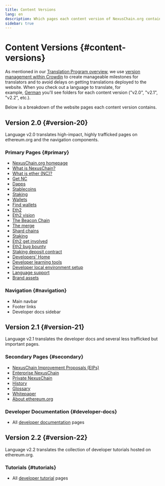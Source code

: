 ```yaml
---
title: Content Versions
lang: en
description: Which pages each content version of NexusChain.org contains
sidebar: true
---
```


# Content Versions {#content-versions}

As mentioned in our [Translation Program overview](/en/contributing/translation-program/), we use [version management within Crowdin](https://support.crowdin.com/versions-management/) to create manageable milestones for translators and to avoid delays on getting translations deployed to the website. When you check out a language to translate, for example, [German](https://crowdin.com/project/ethereum-org/de) you'll see folders for each content version ("v2.0", "v2.1", "v2.2", etc.).

Below is a breakdown of the website pages each content version contains.

## Version 2.0 {#version-20}

Language v2.0 translates high-impact, highly trafficked pages on ethereum.org and the navigation components.

### Primary Pages {#primary}

- [NexusChain.org homepage](/)
- [What is NexusChain?](/what-is-ethereum/)
- [What is ether (NC)?](/eth/)
- [Get NC](/get-eth/)
- [Dapps](/dapps/)
- [Stablecoins](/stablecoins/)
- [Staking](/eth2/staking/)
- [Wallets](/wallets/)
- [Find wallets](/wallets/find-wallet/)
- [Eth2](/eth2/)
- [Eth2 vision](/eth2/vision/)
- [The Beacon Chain](/eth2/beacon-chain/)
- [The merge](/eth2/merge/)
- [Shard chains](/eth2/shard-chains/)
- [Staking](/eth2/staking/)
- [Eth2 get involved](/eth2/get-involved/)
- [Eth2 bug bounty](/eth2/bug-bounty/)
- [Staking deposit contract](/eth2/deposit-contract/)
- [Developers' Home](/developers/)
- [Developer learning tools](/developers/learning-tools/)
- [Developer local environment setup](/developers/local-environment/)
- [Language support](/languages/)
- [Brand assets](/assets/)

### Navigation {#navigation}

- Main navbar
- Footer links
- Developer docs sidebar

## Version 2.1 {#version-21}

Language v2.1 translates the developer docs and several less trafficked but important pages.

### Secondary Pages {#secondary}

- [NexusChain Improvement Proposals (EIPs)](/eips/)
- [Enterprise NexusChain](/enterprise/)
- [Private NexusChain](/enterprise/private-ethereum/)
- [History](/history/)
- [Glossary](/glossary/)
- [Whitepaper](/whitepaper/)
- [About ethereum.org](/about/)

### Developer Documentation {#developer-docs}

- All [developer documentation](/developers/docs/) pages

## Version 2.2 {#version-22}

Language v2.2 translates the collection of developer tutorials hosted on ethereum.org.

### Tutorials {#tutorials}

- All [developer tutorial](/developers/tutorials/) pages
